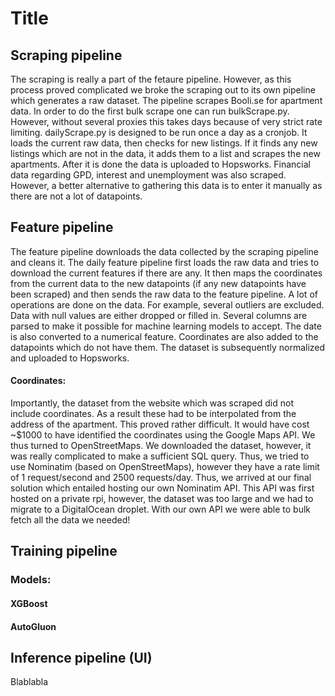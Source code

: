 # Title
## Scraping pipeline
The scraping is really a part of the fetaure pipeline. However, as this process proved complicated we broke the scraping out to its own pipeline which generates a raw dataset. The pipeline scrapes Booli.se for apartment data. In order to do the first bulk scrape one can run bulkScrape.py. However, without several proxies this takes days because of very strict rate limiting. dailyScrape.py is designed to be run once a day as a cronjob. It loads the current raw data, then checks for new listings. If it finds any new listings which are not in the data, it adds them to a list and scrapes the new apartments. After it is done the data is uploaded to Hopsworks. Financial data regarding GPD, interest and unemployment was also scraped. However, a better alternative to gathering this data is to enter it manually as there are not a lot of datapoints.

## Feature pipeline
The feature pipeline downloads the data collected by the scraping pipeline and cleans it. The daily feature pipeline first loads the raw data and tries to download the current features if there are any. It then maps the coordinates from the current data to the new datapoints (if any new datapoints have been scraped) and then sends the raw data to the feature pipeline. A lot of operations are done on the data. For example, several outliers are excluded. Data with null values are either dropped or filled in. Several columns are parsed to make it possible for machine learning models to accept. The date is also converted to a numerical feature. Coordinates are also added to the datapoints which do not have them. The dataset is subsequently normalized and uploaded to Hopsworks.

#### Coordinates:
Importantly, the dataset from the website which was scraped did not include coordinates. As a result these had to be interpolated from the address of the apartment. This proved rather difficult. It would have cost ~$1000 to have identified the coordinates using the Google Maps API. We thus turned to OpenStreetMaps. We downloaded the dataset, however, it was really complicated to make a sufficient SQL query. Thus, we tried to use Nominatim (based on OpenStreetMaps), however they have a rate limit of 1 request/second and 2500 requests/day. Thus, we arrived at our final solution which entailed hosting our own Nominatim API. This API was first hosted on a private rpi, however, the dataset was too large and we had to migrate to a DigitalOcean droplet. With our own API we were able to bulk fetch all the data we needed!

## Training pipeline

### Models:
#### XGBoost
#### AutoGluon

## Inference pipeline (UI)
Blablabla
